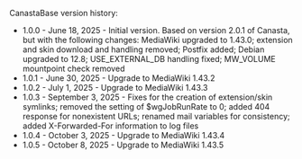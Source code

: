 CanastaBase version history:

- 1.0.0 - June 18, 2025 - Initial version. Based on version 2.0.1 of Canasta, but with the following changes: MediaWiki upgraded to 1.43.0; extension and skin download and handling removed; Postfix added; Debian upgraded to 12.8; USE_EXTERNAL_DB handling fixed; MW_VOLUME mountpoint check removed
- 1.0.1 - June 30, 2025 - Upgrade to MediaWiki 1.43.2
- 1.0.2 - July 1, 2025 - Upgrade to MediaWiki 1.43.3
- 1.0.3 - September 3, 2025 - Fixes for the creation of extension/skin symlinks; removed the setting of $wgJobRunRate to 0; added 404 response for nonexistent URLs; renamed mail variables for consistency; added X-Forwarded-For information to log files
- 1.0.4 - October 3, 2025 - Upgrade to MediaWiki 1.43.4
- 1.0.5 - October 8, 2025 - Upgrade to MediaWiki 1.43.5
